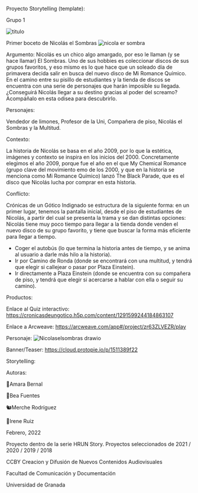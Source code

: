 Proyecto Storytelling (template):

Grupo 1

![titulo](https://user-images.githubusercontent.com/101630955/160440849-5e895d2f-d33d-4c5d-978e-e6f3c543beb1.png)



Primer boceto de Nicolás el Sombras
![nicola er sombra](https://user-images.githubusercontent.com/101630955/160440979-ec9116c7-9c9f-4750-94b4-1b1cb05758e1.png)

Argumento: Nicolás es un chico algo amargado, por eso le llaman (y se hace llamar) El Sombras. Uno de sus hobbies es coleccionar discos de sus grupos favoritos, y eso mismo es lo que hace que un soleado día de primavera decida salir en busca del nuevo disco de Mi Romance Químico. En el camino entre su pisillo de estudiantes y la tienda de discos se encuentra con una serie de personajes que harán imposible su llegada. ¿Conseguirá Nicolás llegar a su destino gracias al poder del screamo? Acompáñalo en esta odisea para descubrirlo.

Personajes:

Vendedor de limones, Profesor de la Uni, Compañera de piso, Nicolás el Sombras y la Multitud.


Contexto:

La historia de Nicolás se basa en el año 2009, por lo que la estética, imágenes y contexto se inspira en los inicios del 2000. Concretamente elegimos el año 2009, porque fue el año en el que My Chemical Romance (grupo clave del movimiento emo de los 2000, y que en la historia se menciona como Mi Romance Químico) lanzó The Black Parade, que es el disco que Nicolás lucha por comprar en esta historia. 


Conflicto:

Crónicas de un Gótico Indignado se estructura de la siguiente forma: en un primer lugar, tenemos la pantalla inicial, desde el piso de estudiantes de Nicolás, a partir del cual se presenta la trama y se dan distintas opciones: Nicolás tiene muy poco tiempo para llegar a la tienda donde venden el nuevo disco de su grupo favorito, y tiene que buscar la forma más eficiente para llegar a tiempo.

  - Coger el autobús (lo que termina la historia antes de tiempo, y se anima al usuario a darle más hilo a la historia).
  - Ir por Camino de Ronda (donde se encontrará con una multitud, y tendrá que elegir si callejear o pasar por Plaza Einstein).
  - Ir directamente a Plaza Einstein (donde se encuentra con su compañera de piso, y tendrá que elegir si acercarse a hablar con ella o seguir su camino). 


Productos:

Enlace al Quiz interactivo: https://cronicasdeungotico.h5p.com/content/1291599244184863107

Enlace a Arcweave: https://arcweave.com/app#/project/zr63ZLVEZR/play 

Personaje:
![Nicolaselsombras drawio](https://user-images.githubusercontent.com/101630955/163948389-858368dd-0265-48c2-a83a-4160c1f28106.jpg)


Banner/Teaser: https://cloud.protopie.io/p/1511389f22 

Storytelling: 



Autoras:

🐇Amara Bernal

🐸Bea Fuentes

🐿️Merche Rodríguez

🐧Irene Ruiz

Febrero, 2022

Proyecto dentro de la serie HRUN Story. Proyectos seleccionados de 2021 / 2020 / 2019 / 2018

CCBY Creacion y Difusión de Nuevos Contenidos Audiovisuales

Facultad de Comunicación y Documentación

Universidad de Granada
